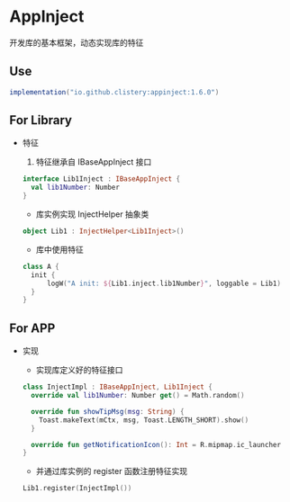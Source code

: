 # AppInject

开发库的基本框架，动态实现库的特征

## Use

```gradle
implementation("io.github.clistery:appinject:1.6.0")
```

## For Library

- 特征
  1. 特征继承自 IBaseAppInject 接口

  ```kotlin
  interface Lib1Inject : IBaseAppInject {
    val lib1Number: Number
  }
  ```

  - 库实例实现 InjectHelper 抽象类

  ```kotlin
  object Lib1 : InjectHelper<Lib1Inject>()
  ```

  - 库中使用特征

  ```kotlin
  class A {
    init {
        logW("A init: ${Lib1.inject.lib1Number}", loggable = Lib1)
    }
  }
  ```

## For APP

- 实现
  - 实现库定义好的特征接口

  ```kotlin
  class InjectImpl : IBaseAppInject, Lib1Inject {
    override val lib1Number: Number get() = Math.random()

    override fun showTipMsg(msg: String) {
      Toast.makeText(mCtx, msg, Toast.LENGTH_SHORT).show()
    }

    override fun getNotificationIcon(): Int = R.mipmap.ic_launcher
  }
  ```

  - 并通过库实例的 register 函数注册特征实现
  
  ```kotlin
  Lib1.register(InjectImpl())
  ```
